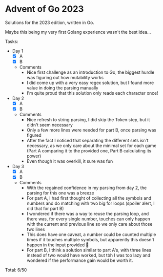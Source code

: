# Advent of Go 2023

Solutions for the 2023 edition, written in Go.

Maybe this being my very first Golang experience wasn't
the best idea...

Tasks:
- Day 1
  - [x] A
  - [x] B
  - Comments
    - Nice first challenge as an introduction to Go, the biggest hurdle was figuring out how mutability works
    - I did come up with a very easy regex solution, but I found more value in doing the parsing manually
    - I'm quite proud that this solution only reads each character once!
- Day 2
  - [x] A
  - [x] B
  - Comments
    - Nice refresh to string parsing, I did skip the Token step, but it didn't seem necessary
    - Only a few more lines were needed for part B, once parsing was figured
    - After the fact I noticed that separating the different sets isn't necessary, as we only care about the minimal set
      for each game (Part A comparing it to the provided one, Part B calculating its power)
    - Even though it was overkill, it sure was fun
- Day 3
  - [x] A
  - [x] B
  - Comments
    - With the regained confidence in my parsing from day 2, the parsing for this one was a breeze
    - For part A, I had first thought of collecting all the symbols and numbers and do matching with two big for loops
      (spoiler alert, I did that for part B)
    - I wondered if there was a way to reuse the parsing loop, and there was, for every single number, touches can only
      happen with the current and previous line so we only care about those two lines
    - This does have one caveat, a number could be counted multiple times if it touches multiple symbols, but apparently
      this doesn't happen in the input provided 🤷
    - For part B, I think a solution similar to part A's, with three lines instead of two would have worked, but tbh I
      was too lazy and wondered if the performance gain would be worth it.

Total: 6/50